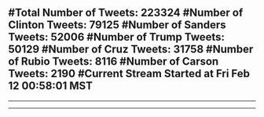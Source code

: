 #Total Number of Tweets: 223324 
#Number of Clinton Tweets: 79125
#Number of Sanders Tweets: 52006
#Number of Trump Tweets: 50129
#Number of Cruz Tweets: 31758
#Number of Rubio Tweets: 8116
#Number of Carson Tweets: 2190
#Current Stream Started at Fri Feb 12 00:58:01 MST
---
---
---
